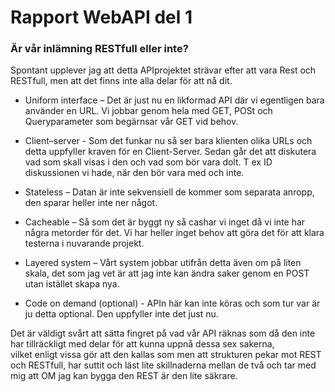 # Rapport WebAPI del 1

### Är vår inlämning RESTfull eller inte?

Spontant upplever jag att detta APIprojektet strävar efter att vara Rest och RESTfull, men att det finns inte alla delar för att nå dit. 

* Uniform interface – Det är just nu en likformad API där vi egentligen bara använder en URL. 
Vi jobbar genom hela med GET, POSt och Queryparameter som begärnsar vår GET vid behov. 

* Client–server - Som det funkar nu så ser bara klienten olika URLs och detta uppfyller kraven för en Client-Server. 
Sedan går det att diskutera vad som skall visas i den och vad som bör vara dolt. T ex ID diskussionen vi hade, när den bör vara med och inte. 

* Stateless – Datan är inte sekvensiell de kommer som separata anropp, den sparar heller inte ner något. 

* Cacheable – Så som det är byggt ny så cashar vi inget då vi inte har några metorder för det. 
Vi har heller inget behov att göra det för att klara testerna i nuvarande projekt. 

* Layered system – Vårt system jobbar utifrån detta även om på liten skala, det som jag vet är att jag inte kan ändra saker genom en POST utan istället skapa nya. 

* Code on demand (optional) - APIn här kan inte köras och som tur var är ju detta optional. Den uppfyller inte det just nu. 

Det är väldigt svårt att sätta fingret på vad vår API räknas som då den inte har tillräckligt med delar för att kunna uppnå dessa sex sakerna,  
vilket enligt vissa gör att den kallas som men att strukturen pekar mot REST och RESTfull, 
har suttit och läst lite skillnaderna mellan de två och tar med mig att OM jag kan bygga den REST är den lite säkrare. 










